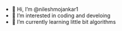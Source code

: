 - 👋 Hi, I’m @nileshmojankar1
- 👀 I’m interested in coding and develoing
- 🌱 I’m currently learning little bit  algorithms

<!---
nileshmojankar1/nileshmojankar1 is a ✨ special ✨ repository because its `README.md` (this file) appears on your GitHub profile.
You can click the Preview link to take a look at your changes.
--->
